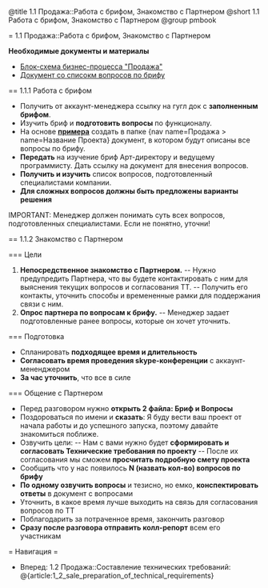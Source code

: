 @title 1.1 Продажа::Работа с брифом, Знакомство с Партнером
@short 1.1 Работа с брифом, Знакомство с Партнером
@group pmbook

= 1.1 Продажа::Работа с брифом, Знакомство с Партнером

**Необходимые документы и материалы**
- [Блок-схема бизнес-процесса "Продажа"](https://dl.dropboxusercontent.com/u/9235556/makebecool/businesDiagramm/%D0%91%D0%B8%D0%B7%D0%BD%D0%B5%D1%81%20%D0%9F%D1%80%D0%BE%D1%86%D0%B5%D1%81%D1%81%20-%20%D0%9F%D1%80%D0%BE%D0%B4%D0%B0%D0%B6%D0%B0.html)
- [Документ со списокм вопросов по брифу](https://docs.google.com/a/makebecool.com/document/d/1u6-DyS251nyauBLtP4Fd99Dgni99XqDn3tjFfi66DUU/edit?usp=sharing)

== 1.1.1 Работа с брифом
- Получить от аккаунт-менеджера ссылку на гугл док с **заполненным брифом**.
- Изучить бриф и **подготовить вопросы** по функционалу.
- На основе **[примера](https://docs.google.com/a/makebecool.com/document/d/1u6-DyS251nyauBLtP4Fd99Dgni99XqDn3tjFfi66DUU/edit?usp=sharing)** создать в папке {nav name=Продажа > name=Название Проекта} документ, в котором будут описаны все вопросы по брифу.
- **Передать** на изучение бриф Арт-директору и ведущему программисту. Дать ссылку на документ для внесения вопросов.
- **Получить и изучить** список вопросов, подготовленный специалистами компании.
- **Для сложных вопросов должны быть предложены варианты решения**

IMPORTANT: Менеджер должен понимать суть всех вопросов, подготовленных специалистами. Если не понятно, уточни!

== 1.1.2 Знакомство с Партнером

=== Цели

1. **Непосредственное знакомство с Партнером.**
-- Нужно предупредить Партнера, что вы будете контактировать с ним для выяснения текущих вопросов и согласования ТТ.
-- Получить его контакты, уточнить способы и времененные рамки для поддержания связи с ним.
2. **Опрос партнера по вопросам к брифу.**
-- Менеджер задает подготовленные ранее вопросы, которые он хочет уточнить.

=== Подготовка

- Спланировать **подходящее время и длительность**
- **Согласовать время проведения skype-конференции** с аккаунт-мененджером
- **За час уточнить**, что все в силе

=== Общение с Партнером
- Перед разговором нужно **открыть 2 файла: Бриф и Вопросы**
- Поздороваться по имени и **сказать**: Я буду вести ваш проект от начала работы и до успешного запуска,
 поэтому давайте знакомиться поближе.
- Озвучить цели:
-- Нам с вами нужно будет **сформировать и согласовать Технические требования по проекту**
-- После их согласования мы сможем **просчитать подробную смету проекта**
- Сообщить что у нас появилось **N (назвать кол-во) вопросов по брифу**
- **По одному озвучить вопросы** и тезисно, но емко, **конспектировать ответы** в документ с вопросами
- Уточнить, в какое время лучше выходить на связь для согласования вопросов по ТТ
- Поблагодарить за потраченное время, закончить разговор
- **Сразу после разговора отправить колл-репорт** всем его участникам

= Навигация =
- Вперед: 1.2 Продажа::Составление технических требований: @{article:1_2_sale_preparation_of_technical_requirements}
